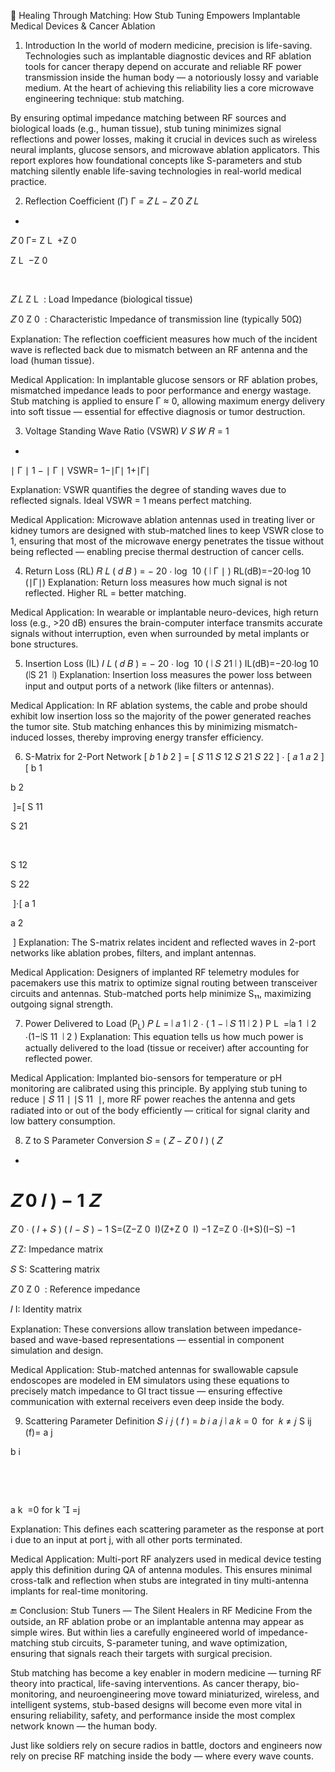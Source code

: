 🔬 Healing Through Matching: How Stub Tuning Empowers Implantable Medical Devices & Cancer Ablation
1. Introduction
In the world of modern medicine, precision is life-saving. Technologies such as implantable diagnostic devices and RF ablation tools for cancer therapy depend on accurate and reliable RF power transmission inside the human body — a notoriously lossy and variable medium. At the heart of achieving this reliability lies a core microwave engineering technique: stub matching.

By ensuring optimal impedance matching between RF sources and biological loads (e.g., human tissue), stub tuning minimizes signal reflections and power losses, making it crucial in devices such as wireless neural implants, glucose sensors, and microwave ablation applicators. This report explores how foundational concepts like S-parameters and stub matching silently enable life-saving technologies in real-world medical practice.

2. Reflection Coefficient (Γ)
Γ
=
𝑍
𝐿
−
𝑍
0
𝑍
𝐿
+
𝑍
0
Γ= 
Z 
L
​
 +Z 
0
​
 
Z 
L
​
 −Z 
0
​
 
​
 
𝑍
𝐿
Z 
L
​
 : Load Impedance (biological tissue)

𝑍
0
Z 
0
​
 : Characteristic Impedance of transmission line (typically 50Ω)

Explanation:
The reflection coefficient measures how much of the incident wave is reflected back due to mismatch between an RF antenna and the load (human tissue).

Medical Application:
In implantable glucose sensors or RF ablation probes, mismatched impedance leads to poor performance and energy wastage. Stub matching is applied to ensure Γ ≈ 0, allowing maximum energy delivery into soft tissue — essential for effective diagnosis or tumor destruction.

3. Voltage Standing Wave Ratio (VSWR)
𝑉
𝑆
𝑊
𝑅
=
1
+
∣
Γ
∣
1
−
∣
Γ
∣
VSWR= 
1−∣Γ∣
1+∣Γ∣
​
 
Explanation:
VSWR quantifies the degree of standing waves due to reflected signals. Ideal VSWR = 1 means perfect matching.

Medical Application:
Microwave ablation antennas used in treating liver or kidney tumors are designed with stub-matched lines to keep VSWR close to 1, ensuring that most of the microwave energy penetrates the tissue without being reflected — enabling precise thermal destruction of cancer cells.

4. Return Loss (RL)
𝑅
𝐿
(
𝑑
𝐵
)
=
−
20
⋅
log
⁡
10
(
∣
Γ
∣
)
RL(dB)=−20⋅log 
10
​
 (∣Γ∣)
Explanation:
Return loss measures how much signal is not reflected. Higher RL = better matching.

Medical Application:
In wearable or implantable neuro-devices, high return loss (e.g., >20 dB) ensures the brain-computer interface transmits accurate signals without interruption, even when surrounded by metal implants or bone structures.

5. Insertion Loss (IL)
𝐼
𝐿
(
𝑑
𝐵
)
=
−
20
⋅
log
⁡
10
(
∣
𝑆
21
∣
)
IL(dB)=−20⋅log 
10
​
 (∣S 
21
​
 ∣)
Explanation:
Insertion loss measures the power loss between input and output ports of a network (like filters or antennas).

Medical Application:
In RF ablation systems, the cable and probe should exhibit low insertion loss so the majority of the power generated reaches the tumor site. Stub matching enhances this by minimizing mismatch-induced losses, thereby improving energy transfer efficiency.

6. S-Matrix for 2-Port Network
[
𝑏
1
𝑏
2
]
=
[
𝑆
11
𝑆
12
𝑆
21
𝑆
22
]
⋅
[
𝑎
1
𝑎
2
]
[ 
b 
1
​
 
b 
2
​
 
​
 ]=[ 
S 
11
​
 
S 
21
​
 
​
  
S 
12
​
 
S 
22
​
 
​
 ]⋅[ 
a 
1
​
 
a 
2
​
 
​
 ]
Explanation:
The S-matrix relates incident and reflected waves in 2-port networks like ablation probes, filters, and implant antennas.

Medical Application:
Designers of implanted RF telemetry modules for pacemakers use this matrix to optimize signal routing between transceiver circuits and antennas. Stub-matched ports help minimize S₁₁, maximizing outgoing signal strength.

7. Power Delivered to Load (P<sub>L</sub>)
𝑃
𝐿
=
∣
𝑎
1
∣
2
⋅
(
1
−
∣
𝑆
11
∣
2
)
P 
L
​
 =∣a 
1
​
 ∣ 
2
 ⋅(1−∣S 
11
​
 ∣ 
2
 )
Explanation:
This equation tells us how much power is actually delivered to the load (tissue or receiver) after accounting for reflected power.

Medical Application:
Implanted bio-sensors for temperature or pH monitoring are calibrated using this principle. By applying stub tuning to reduce 
∣
𝑆
11
∣
∣S 
11
​
 ∣, more RF power reaches the antenna and gets radiated into or out of the body efficiently — critical for signal clarity and low battery consumption.

8. Z to S Parameter Conversion
𝑆
=
(
𝑍
−
𝑍
0
𝐼
)
(
𝑍
+
𝑍
0
𝐼
)
−
1
𝑍
=
𝑍
0
⋅
(
𝐼
+
𝑆
)
(
𝐼
−
𝑆
)
−
1
S=(Z−Z 
0
​
 I)(Z+Z 
0
​
 I) 
−1
 Z=Z 
0
​
 ⋅(I+S)(I−S) 
−1
 
𝑍
Z: Impedance matrix

𝑆
S: Scattering matrix

𝑍
0
Z 
0
​
 : Reference impedance

𝐼
I: Identity matrix

Explanation:
These conversions allow translation between impedance-based and wave-based representations — essential in component simulation and design.

Medical Application:
Stub-matched antennas for swallowable capsule endoscopes are modeled in EM simulators using these equations to precisely match impedance to GI tract tissue — ensuring effective communication with external receivers even deep inside the body.

9. Scattering Parameter Definition
𝑆
𝑖
𝑗
(
𝑓
)
=
𝑏
𝑖
𝑎
𝑗
∣
𝑎
𝑘
=
0
 for 
𝑘
≠
𝑗
S 
ij
​
 (f)= 
a 
j
​
 
b 
i
​
 
​
  
​
  
a 
k
​
 =0 for k

=j
​
 
Explanation:
This defines each scattering parameter as the response at port i due to an input at port j, with all other ports terminated.

Medical Application:
Multi-port RF analyzers used in medical device testing apply this definition during QA of antenna modules. This ensures minimal cross-talk and reflection when stubs are integrated in tiny multi-antenna implants for real-time monitoring.

🔚 Conclusion: Stub Tuners — The Silent Healers in RF Medicine
From the outside, an RF ablation probe or an implantable antenna may appear as simple wires. But within lies a carefully engineered world of impedance-matching stub circuits, S-parameter tuning, and wave optimization, ensuring that signals reach their targets with surgical precision.

Stub matching has become a key enabler in modern medicine — turning RF theory into practical, life-saving interventions. As cancer therapy, bio-monitoring, and neuroengineering move toward miniaturized, wireless, and intelligent systems, stub-based designs will become even more vital in ensuring reliability, safety, and performance inside the most complex network known — the human body.

Just like soldiers rely on secure radios in battle, doctors and engineers now rely on precise RF matching inside the body — where every wave counts.
